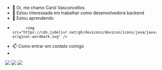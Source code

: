 - 👋 Oi, me chamo Carol Vasconcellos
- 👀 Estou interessada em trabalhar como desenvolvedora backend
- 🌱 Estou aprendendo
- 
            <img src="https://cdn.jsdelivr.net/gh/devicons/devicon/icons/java/java-original-wordmark.svg" />
            
- 📫 Como entrar em contato comigo
- <div>
<a href="https://instagram.com/@cazz.z" target="_blank"><img loading="lazy" src="https://img.shields.io/badge/-Instagram-%23E4405F?style=for-the-badge&logo=instagram&logoColor=white" target="_blank"></a>
<a href = "vasconcellos.carol.n@gmail.com"><img loading="lazy" src="https://img.shields.io/badge/Gmail-D14836?style=for-the-badge&logo=gmail&logoColor=white" target="_blank"></a>
<a href="https://www.linkedin.com/in/https://carol-vasconcellos/" target="_blank"><img loading="lazy" src="https://img.shields.io/badge/-LinkedIn-%230077B5?style=for-the-badge&logo=linkedin&logoColor=white" target="_blank"></a>   
</div>

<!---
carollgit/carollgit is a ✨ special ✨ repository because its `README.md` (this file) appears on your GitHub profile.
You can click the Preview link to take a look at your changes.
--->
